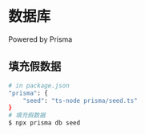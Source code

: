 


# 数据库

Powered by Prisma

## 填充假数据

```bash
# in package.json
"prisma": {
    "seed": "ts-node prisma/seed.ts"
}
# 填充假数据
$ npx prisma db seed
```